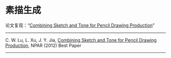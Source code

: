 # 素描生成

论文复现：“[Combining Sketch and Tone for Pencil Drawing Production](https://blog.csdn.net/zhaoyin214/article/details/102959912)”

---

C. W. Lu, L. Xu, J. Y. Jia, [Combining Sketch and Tone for Pencil Drawing Production][sketch_tone], NPAR (2012) Best Paper

[sketch_tone]: http://www.cse.cuhk.edu.hk/~leojia/projects/pencilsketch/npar12_pencil.pdf "Combining Sketch and Tone for Pencil Drawing Production"

---